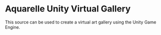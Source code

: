 # Aquarelle Unity Virtual Gallery

This source can be used to create a virtual art gallery using the Unity Game Engine.

